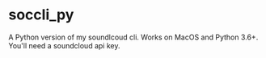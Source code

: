 # soccli_py

A Python version of my soundlcoud cli. Works on MacOS and Python 3.6+. You'll need a soundcloud api key. 

